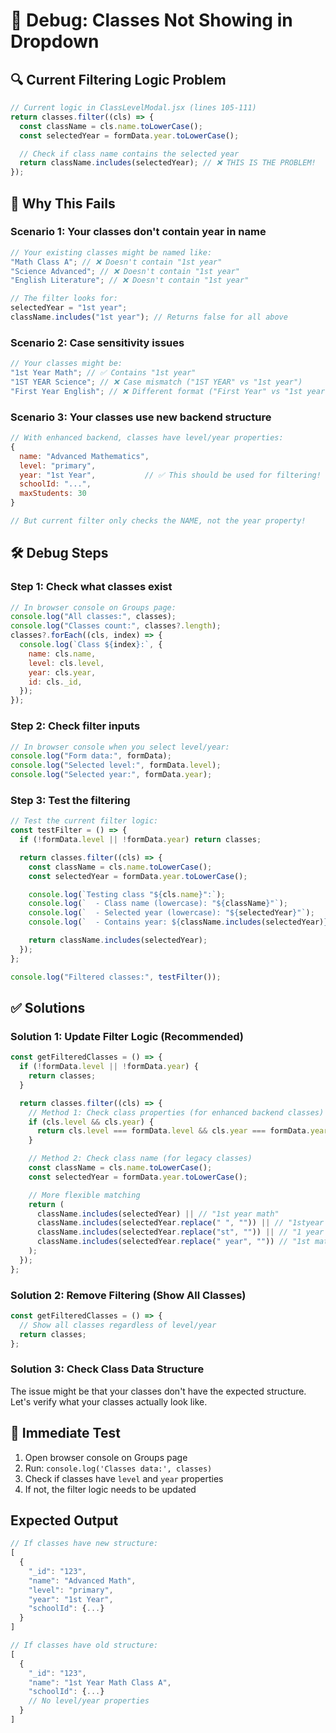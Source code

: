# 🐛 **Debug: Classes Not Showing in Dropdown**

## **🔍 Current Filtering Logic Problem**

```javascript
// Current logic in ClassLevelModal.jsx (lines 105-111)
return classes.filter((cls) => {
  const className = cls.name.toLowerCase();
  const selectedYear = formData.year.toLowerCase();

  // Check if class name contains the selected year
  return className.includes(selectedYear); // ❌ THIS IS THE PROBLEM!
});
```

## **🎯 Why This Fails**

### **Scenario 1: Your classes don't contain year in name**

```javascript
// Your existing classes might be named like:
"Math Class A"; // ❌ Doesn't contain "1st year"
"Science Advanced"; // ❌ Doesn't contain "1st year"
"English Literature"; // ❌ Doesn't contain "1st year"

// The filter looks for:
selectedYear = "1st year";
className.includes("1st year"); // Returns false for all above
```

### **Scenario 2: Case sensitivity issues**

```javascript
// Your classes might be:
"1st Year Math"; // ✅ Contains "1st year"
"1ST YEAR Science"; // ❌ Case mismatch ("1ST YEAR" vs "1st year")
"First Year English"; // ❌ Different format ("First Year" vs "1st year")
```

### **Scenario 3: Your classes use new backend structure**

```javascript
// With enhanced backend, classes have level/year properties:
{
  name: "Advanced Mathematics",
  level: "primary",
  year: "1st Year",           // ✅ This should be used for filtering!
  schoolId: "...",
  maxStudents: 30
}

// But current filter only checks the NAME, not the year property!
```

## **🛠️ Debug Steps**

### **Step 1: Check what classes exist**

```javascript
// In browser console on Groups page:
console.log("All classes:", classes);
console.log("Classes count:", classes?.length);
classes?.forEach((cls, index) => {
  console.log(`Class ${index}:`, {
    name: cls.name,
    level: cls.level,
    year: cls.year,
    id: cls._id,
  });
});
```

### **Step 2: Check filter inputs**

```javascript
// In browser console when you select level/year:
console.log("Form data:", formData);
console.log("Selected level:", formData.level);
console.log("Selected year:", formData.year);
```

### **Step 3: Test the filtering**

```javascript
// Test the current filter logic:
const testFilter = () => {
  if (!formData.level || !formData.year) return classes;

  return classes.filter((cls) => {
    const className = cls.name.toLowerCase();
    const selectedYear = formData.year.toLowerCase();

    console.log(`Testing class "${cls.name}":`);
    console.log(`  - Class name (lowercase): "${className}"`);
    console.log(`  - Selected year (lowercase): "${selectedYear}"`);
    console.log(`  - Contains year: ${className.includes(selectedYear)}`);

    return className.includes(selectedYear);
  });
};

console.log("Filtered classes:", testFilter());
```

## **✅ Solutions**

### **Solution 1: Update Filter Logic (Recommended)**

```javascript
const getFilteredClasses = () => {
  if (!formData.level || !formData.year) {
    return classes;
  }

  return classes.filter((cls) => {
    // Method 1: Check class properties (for enhanced backend classes)
    if (cls.level && cls.year) {
      return cls.level === formData.level && cls.year === formData.year;
    }

    // Method 2: Check class name (for legacy classes)
    const className = cls.name.toLowerCase();
    const selectedYear = formData.year.toLowerCase();

    // More flexible matching
    return (
      className.includes(selectedYear) || // "1st year math"
      className.includes(selectedYear.replace(" ", "")) || // "1styear math"
      className.includes(selectedYear.replace("st", "")) || // "1 year math"
      className.includes(selectedYear.replace(" year", "")) // "1st math"
    );
  });
};
```

### **Solution 2: Remove Filtering (Show All Classes)**

```javascript
const getFilteredClasses = () => {
  // Show all classes regardless of level/year
  return classes;
};
```

### **Solution 3: Check Class Data Structure**

The issue might be that your classes don't have the expected structure. Let's verify what your classes actually look like.

## **🚀 Immediate Test**

1. Open browser console on Groups page
2. Run: `console.log('Classes data:', classes)`
3. Check if classes have `level` and `year` properties
4. If not, the filter logic needs to be updated

## **Expected Output**

```javascript
// If classes have new structure:
[
  {
    "_id": "123",
    "name": "Advanced Math",
    "level": "primary",
    "year": "1st Year",
    "schoolId": {...}
  }
]

// If classes have old structure:
[
  {
    "_id": "123",
    "name": "1st Year Math Class A",
    "schoolId": {...}
    // No level/year properties
  }
]
```
